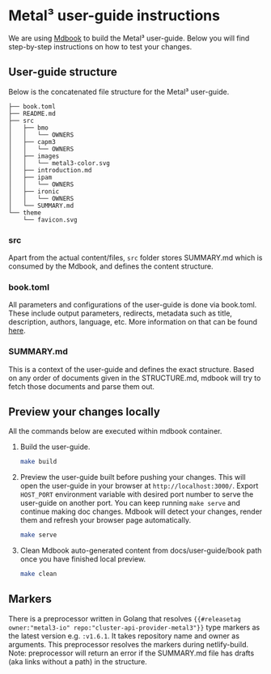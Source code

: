 # Metal³ user-guide instructions

We are using [Mdbook](https://github.com/rust-lang/mdBook) to build the
Metal³ user-guide. Below you will find step-by-step instructions on how
to test your changes.

## User-guide structure

Below is the concatenated file structure for the Metal³ user-guide.

```shell
├── book.toml
├── README.md
├── src
│   ├── bmo
│   │   └── OWNERS
│   ├── capm3
│   │   └── OWNERS
│   ├── images
│   │   └── metal3-color.svg
│   ├── introduction.md
│   ├── ipam
│   │   └── OWNERS
│   ├── ironic
│   │   └── OWNERS
│   └── SUMMARY.md
└── theme
    └── favicon.svg
```

### src

Apart from the actual content/files, `src` folder stores SUMMARY.md which
is consumed by the Mdbook, and defines the content structure.

### book.toml

All parameters and configurations of the user-guide is done via book.toml.
These include output parameters, redirects, metadata such as title,
description, authors, language, etc. More information on that can be found
[here](https://rust-lang.github.io/mdBook/format/config.html).

### SUMMARY.md

This is a context of the user-guide and defines the exact structure.
Based on any order of documents given in the STRUCTURE.md, mdbook will
try to fetch those documents and parse them out.

## Preview your changes locally

All the commands below are executed within mdbook container.

1. Build the user-guide.

    ```bash
    make build
    ```

1. Preview the user-guide built before pushing your changes. This will open the
    user-guide in your browser at `http://localhost:3000/`. Export `HOST_PORT`
    environment variable with desired port number to serve the user-guide on another
    port. You can keep running `make serve` and continue making doc changes. Mdbook
    will detect your changes, render them and refresh your browser page automatically.

    ```bash
    make serve
    ```

1. Clean Mdbook auto-generated content from docs/user-guide/book path once you
    have finished local preview.

    ```bash
    make clean
    ```

## Markers

There is a preprocessor written in Golang that resolves
`{{#releasetag owner:"metal3-io" repo:"cluster-api-provider-metal3"}}` type
markers as the latest version e.g. `:v1.6.1`.  It takes repository name and owner
as arguments. This preprocessor resolves the markers during netlify-build. Note:
preprocessor will return an error if the SUMMARY.md file has drafts (aka links
without a path) in the structure.
